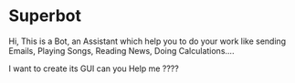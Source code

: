 # Superbot

Hi, This is a Bot, an Assistant which help you to do your work like sending Emails, Playing Songs, Reading News, Doing Calculations....

I want to create its GUI can you Help me ????
